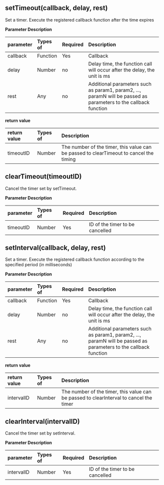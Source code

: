 

## setTimeout(callback, delay, rest)

Set a timer. Execute the registered callback function after the time expires

**Parameter Description**

| parameter | Types of | Required | Description                                                  |
| :-------- | :------- | :------- | :----------------------------------------------------------- |
| callback  | Function | Yes      | Callback                                                     |
| delay     | Number   | no       | Delay time, the function call will occur after the delay, the unit is ms |
| rest      | Any      | no       | Additional parameters such as param1, param2, ..., paramN will be passed as parameters to the callback function |

**return value**

| return value | Types of | Description                                                  |
| :----------- | :------- | :----------------------------------------------------------- |
| timeoutID    | Number   | The number of the timer, this value can be passed to clearTimeout to cancel the timing |

## clearTimeout(timeoutID)

Cancel the timer set by setTimeout.

**Parameter Description**

| parameter | Types of | Required | Description                     |
| :-------- | :------- | :------- | :------------------------------ |
| timeoutID | Number   | Yes      | ID of the timer to be cancelled |

## setInterval(callback, delay, rest)

Set a timer. Execute the registered callback function according to the specified period (in milliseconds)

**Parameter Description**

| parameter | Types of | Required | Description                                                  |
| :-------- | :------- | :------- | :----------------------------------------------------------- |
| callback  | Function | Yes      | Callback                                                     |
| delay     | Number   | no       | Delay time, the function call will occur after the delay, the unit is ms |
| rest      | Any      | no       | Additional parameters such as param1, param2, ..., paramN will be passed as parameters to the callback function |

**return value**

| return value | Types of | Description                                                  |
| :----------- | :------- | :----------------------------------------------------------- |
| intervalID   | Number   | The number of the timer, this value can be passed to clearInterval to cancel the timer |

## clearInterval(intervalID)

Cancel the timer set by setInterval.

**Parameter Description**

| parameter  | Types of | Required | Description                     |
| :--------- | :------- | :------- | :------------------------------ |
| intervalID | Number   | Yes      | ID of the timer to be cancelled |

